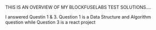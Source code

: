 THIS IS AN OVERVIEW OF MY BLOCKFUSELABS TEST SOLUTIONS....

I answered Questin 1 & 3.
Question 1 is a Data Structure and Algorithm question while Question 3 is a react project
